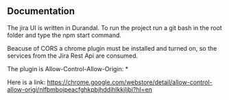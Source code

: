 
## Documentation

The jira UI is written in Durandal. To run the project run a git bash in the root folder and type the npm start command.

Beacuse of CORS a chrome plugin must be installed and turned on, so the services from the Jira Rest Api are consumed. 

The plugin is Allow-Control-Allow-Origin: *

Here is a link: https://chrome.google.com/webstore/detail/allow-control-allow-origi/nlfbmbojpeacfghkpbjhddihlkkiljbi?hl=en
